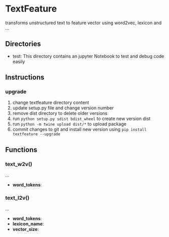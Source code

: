 # TextFeature
transforms unstructured text to feature vector using word2vec, lexicon and ... 

## Directories
- test: This directory contains an jupyter Notebook to test and debug code easily

## Instructions
### upgrade
1. change textfeature directory content
2. update setup.py file and change version number
3. remove dist directory to delete older versions
4. run `python setup.py sdist bdist_wheel` to create new version dist
5. run `python -m twine upload dist/*` to upload package
6. commit changes to git and install new version using `pip install textfeature --upgrade`

## Functions
### text_w2v()
...
 - **word_tokens**:
### text_l2v()
...
 - **word_tokens**:
- **lexicon_name**:
- **vector_size**:
